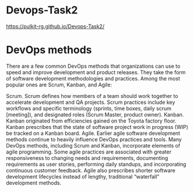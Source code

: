 # Devops-Task2
https://pulkit-rg.github.io/Devops-Task2/

# DevOps methods
There are a few common DevOps methods that organizations can use to speed and improve development and product releases. They take the form of software development methodologies and practices. Among the most popular ones are Scrum, Kanban, and Agile:

Scrum. Scrum defines how members of a team should work together to accelerate development and QA projects. Scrum practices include key workflows and specific terminology (sprints, time boxes, daily scrum [meeting]), and designated roles (Scrum Master, product owner).
Kanban. Kanban originated from efficiencies gained on the Toyota factory floor. Kanban prescribes that the state of software project work in progress (WIP) be tracked on a Kanban board.
Agile. Earlier agile software development methods continue to heavily influence DevOps practices and tools. Many DevOps methods, including Scrum and Kanban, incorporate elements of agile programming. Some agile practices are associated with greater responsiveness to changing needs and requirements, documenting requirements as user stories, performing daily standups, and incorporating continuous customer feedback. Agile also prescribes shorter software development lifecycles instead of lengthy, traditional “waterfall” development methods.
